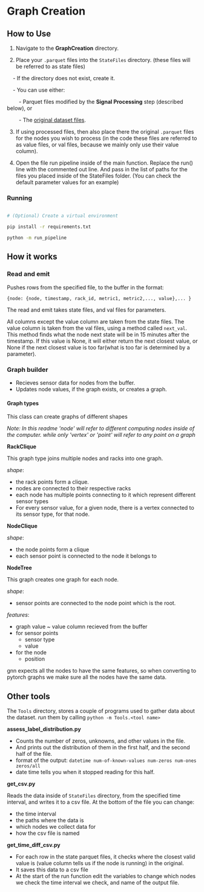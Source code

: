 # Graph Creation

## How to Use

  

1. Navigate to the **GraphCreation** directory.

2. Place your `.parquet` files into the `StateFiles` directory. (these files will be referred to as state files)

    - If the directory does not exist, create it.

    - You can use either:

        - Parquet files modified by the **Signal Processing** step (described below), or

        - The [original dataset files](https://zenodo.org/records/7541722).

3. If using processed files, then also place there the original `.parquet` files for the nodes you wish to process (in the code these files are referred to as value files, or val files, because we mainly only use their value column).

4. Open the file run pipeline inside of the main function. Replace the run() line with the commented out line. And pass in the list of paths for the files you placed inside of the StateFiles folder. (You can check the default parameter values for an example)
### Running

```bash

# (Optional) Create a virtual environment

pip install -r requirements.txt

python -m run_pipeline

```

## How it works

### Read and emit

Pushes rows from the specified file, to the buffer in the format:

```{node: {node, timestamp, rack_id, metric1, metric2,..., value},... }```


The read and emit takes state files, and val files for parameters.

All columns except the value column are taken from the state files. The value column is taken from the val files, using a method called `next_val`. This method finds what the node next state will be in 15 minutes after the timestamp. If this value is None, it will either return the next closest value, or None if the next closest value is too far(what is too far is determined by a parameter).


### Graph builder
- Recieves sensor data for nodes from the buffer.
- Updates node values, if the graph exists, or creates a graph.
  
#### Graph types
This class can create graphs of different shapes

*Note: In this readme 'node' will refer to different computing nodes inside of the computer.*
*while only 'vertex' or 'point' will refer to any point on a graph*


**RackClique** 

This graph type joins multiple nodes and racks into one graph.

*shape*:
- the rack points form a clique.
- nodes are connected to their respective racks
- each node has multiple points connecting to it which represent different sensor types
- For every sensor value, for a given node, there is a vertex connected to its sensor type, for that node.

**NodeClique**

*shape*:
- the node points form a clique
- each sensor point is connected to the node it belongs to

**NodeTree**

This graph creates one graph for each node.

*shape*:
- sensor points are connected to the node point which is the root. 

*features*:
- graph value ~ value column recieved from the buffer
- for sensor points
	- sensor type
	- value
- for the node
	- position


gnn expects all the nodes to have the same features, so when converting to pytorch graphs we make sure all the nodes have the same data.

## Other tools
The `Tools` directory, stores a couple of programs used to gather data about the dataset.
*run* them by calling `python -m Tools.<tool name>`


**assess_label_distribution.py**
- Counts the number of zeros, unknowns, and other values in the file.
- And prints out the distribution of them in the first half, and the second half of the file.
- format of the output: `datetime num-of-known-values num-zeros num-ones zeros/all`
- date time tells you when it stopped reading for this half.

**get_csv.py**

Reads the data inside of `StateFiles` directory, from the specified time interval, and writes it to a csv file.
At the bottom of the file you can change:
- the time interval
- the paths where the data is
- which nodes we collect data for
- how the csv file is named

**get_time_diff_csv.py**
- For each row in the state parquet files, it checks where the closest valid value is (value column tells us if the node is running) in the original.
- It saves this data to a csv file
- At the start of the run function edit the variables to change which nodes we check the time interval we check, and name of the output file.
